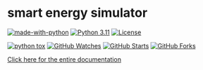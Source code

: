 # smart energy simulator

[![made-with-python](https://img.shields.io/badge/Made%20with-Python-blue.svg)](https://www.python.org/)
[![Python 3.11](https://img.shields.io/badge/python-3.11-blue.svg)](https://www.python.org/downloads)
[![License](https://img.shields.io/badge/License-BSD_3--Clause-blue.svg)](https://github.com/smart-energy-di/pg-se-sim/blob/36a3d5c1ccc3d8ae497d308d73c2b0176cb83967/LICENSE)

[![python tox](https://github.com/smart-energy-di/pg-se-sim/actions/workflows/tox.yaml/badge.svg)](https://github.com/smart-energy-di/pg-se-sim/actions/workflows/tox.yaml)
[![GitHub Watches](https://img.shields.io/github/watchers/smart-energy-di/pg-se-sim.svg?style=plastic&label=Watch&maxAge=2592000)](https://github.com/smart-energy-di/pg-se-sim/watchers)
[![GitHub Starts](https://img.shields.io/github/stars/smart-energy-di/pg-se-sim.svg?style=plastic&label=Star&maxAge=2592000)](https://github.com/smart-energy-di/pg-se-sim/stargazers)
[![GitHub Forks](https://img.shields.io/github/forks/smart-energy-di/pg-se-sim.svg?style=plastic&label=Fork&maxAge=2592000)](https://github.com/smart-energy-di/pg-se-sim/network)



[Click here for the entire documentation](https://smart-energy-di.github.io/pg-se-sim/)
